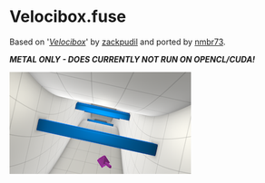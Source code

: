 Velocibox.fuse
==============

Based on '_[Velocibox](https://www.shadertoy.com/view/lsdXD8)_' by [zackpudil](https://www.shadertoy.com/user/zackpudil) and ported by [nmbr73](../Profiles/nmbr73.md).

***METAL ONLY - DOES CURRENTLY NOT RUN ON OPENCL/CUDA!***

![thumb](Velocibox_320x180.png "Velocibox.fuse")
